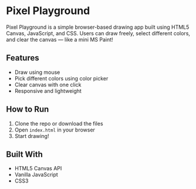 # Pixel Playground

Pixel Playground is a simple browser-based drawing app built using HTML5 Canvas, JavaScript, and CSS. Users can draw freely, select different colors, and clear the canvas — like a mini MS Paint!


## Features

- Draw using mouse
- Pick different colors using color picker
- Clear canvas with one click
- Responsive and lightweight


## How to Run

1. Clone the repo or download the files
2. Open `index.html` in your browser
3. Start drawing!


##  Built With

- HTML5 Canvas API
- Vanilla JavaScript
- CSS3

